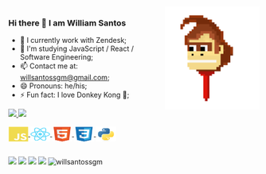 <img src = ".github/workflows/dk (2).png" width = "190px" align = "right">

### Hi there 👋 I am William Santos 

- 🔭 I currently work with Zendesk;
- 🌱 I'm studying JavaScript / React / Software Engineering;
- 📫 Contact me at: willsantossgm@gmail.com;
- 😄 Pronouns: he/his;
- ⚡ Fun fact: I love Donkey Kong 🦍;

 <div>
  <a href="https://github.com/willsantossgm">
  <img height="180em" src="https://github-readme-stats.vercel.app/api?username=willsantossgm&show_icons=true&theme=great-gatsby&include_all_commits=true&count_private=true"/>
  <img height="180em" src="https://github-readme-stats.vercel.app/api/top-langs/?username=willsantossgm&layout=compact&langs_count=7&theme=great-gatsby"/>
 </div>
 
 <div style="display: inline_block"><br>
  <img align="center" alt="Will-Js" height="30" width="40" src="https://raw.githubusercontent.com/devicons/devicon/master/icons/javascript/javascript-plain.svg">
  <img align="center" alt="Will-React" height="30" width="40" src="https://raw.githubusercontent.com/devicons/devicon/master/icons/react/react-original.svg">
  <img align="center" alt="Will-HTML" height="30" width="40" src="https://raw.githubusercontent.com/devicons/devicon/master/icons/html5/html5-original.svg">
  <img align="center" alt="Will-CSS" height="30" width="40" src="https://raw.githubusercontent.com/devicons/devicon/master/icons/css3/css3-original.svg">
  <img align="center" alt="Will-Python" height="30" width="40" src="https://raw.githubusercontent.com/devicons/devicon/master/icons/python/python-original.svg">
  
  ##
 
<div> 
  <a href="https://www.instagram.com/_wschulz/" target="_blank"><img src="https://img.shields.io/badge/-Instagram-%23E4405F?style=for-the-badge&logo=instagram&logoColor=white" target="_blank"></a>
 <a href="https://discord.com/channels/@williammm#9416" target="_blank"><img src="https://img.shields.io/badge/Discord-7289DA?style=for-the-badge&logo=discord&logoColor=white" target="_blank"></a> 
  <a href = "mailto:willsantossgm@gmail.com"><img src="https://img.shields.io/badge/-Gmail-%23333?style=for-the-badge&logo=gmail&logoColor=white" target="_blank"></a>
  <a href="https://www.linkedin.com/in/william-santos-5673a719b/" target="_blank"><img src="https://img.shields.io/badge/-LinkedIn-%230077B5?style=for-the-badge&logo=linkedin&logoColor=white" target="_blank"></a> 
  <img src="https://komarev.com/ghpvc/?username=willsantossgm&color=green" alt="willsantossgm" /> 
 
</div>
